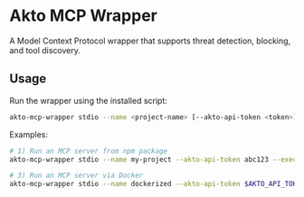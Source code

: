 # Akto MCP Wrapper

A Model Context Protocol wrapper that supports threat detection, blocking, and tool discovery.

## Usage

Run the wrapper using the installed script:

```bash
akto-mcp-wrapper stdio --name <project-name> [--akto-api-token <token>] --exec '<command>'
```

Examples:

```bash
# 1) Run an MCP server from npm package
akto-mcp-wrapper stdio --name my-project --akto-api-token abc123 --exec 'npx -y your-mcp-server'

# 3) Run an MCP server via Docker
akto-mcp-wrapper stdio --name dockerized --akto-api-token $AKTO_API_TOKEN --exec 'docker run --rm -i yourorg/your-mcp-server:latest'
```

